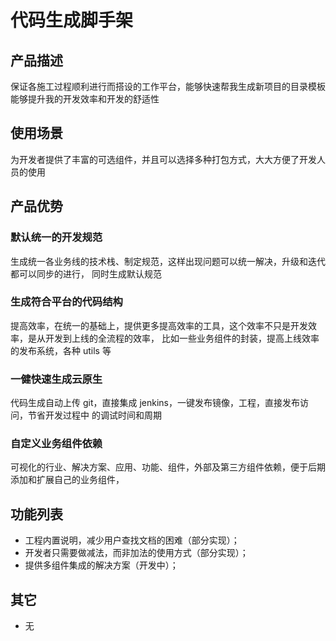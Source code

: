 # 代码生成脚手架

## 产品描述

保证各施工过程顺利进行而搭设的工作平台，能够快速帮我生成新项目的目录模板
能够提升我的开发效率和开发的舒适性

## 使用场景

为开发者提供了丰富的可选组件，并且可以选择多种打包方式，大大方便了开发人员的使用

## 产品优势

### 默认统一的开发规范

生成统一各业务线的技术栈、制定规范，这样出现问题可以统一解决，升级和迭代都可以同步的进行，
同时生成默认规范

### 生成符合平台的代码结构

提高效率，在统一的基础上，提供更多提高效率的工具，这个效率不只是开发效率，是从开发到上线的全流程的效率，
比如一些业务组件的封装，提高上线效率的发布系统，各种 utils 等

### 一健快速生成云原生

代码生成自动上传 git，直接集成 jenkins，一键发布镜像，工程，直接发布访问，节省开发过程中
的调试时间和周期

### 自定义业务组件依赖

可视化的行业、解决方案、应用、功能、组件，外部及第三方组件依赖，便于后期添加和扩展自己的业务组件，

## 功能列表

- 工程内置说明，减少用户查找文档的困难（部分实现）；
- 开发者只需要做减法，而非加法的使用方式（部分实现）；
- 提供多组件集成的解决方案（开发中）；

## 其它

- 无
